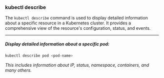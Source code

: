 ### kubectl describe
The `kubectl describe` command is used to display detailed information about a specific resource in a Kubernetes cluster. It provides a comprehensive view of the resource's configuration, status, and events.

---

##### Display detailed information about a specific pod:
```bash
kubectl describe pod <pod-name>
```
_This includes information about IP, status, namespace, containers, and many others._
